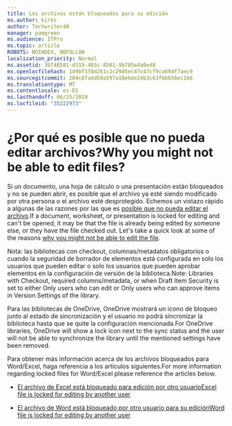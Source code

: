 ```yaml
---
title: Los archivos están bloqueados para su edición
ms.author: kirks
author: Techwriter40
manager: pamgreen
ms.audience: ITPro
ms.topic: article
ROBOTS: NOINDEX, NOFOLLOW
localization_priority: Normal
ms.assetid: 39748581-d319-403c-8501-9b785e4a0ed8
ms.openlocfilehash: 149bf3f8d261c2c2945ec47c47cf9ca694f7aec9
ms.sourcegitcommit: 204c8fadd59a597a18ebde24b3c63fbb656ec1b6
ms.translationtype: MT
ms.contentlocale: es-ES
ms.lasthandoff: 06/25/2019
ms.locfileid: "35222973"
---
```

# <a name="why-you-might-not-be-able-to-edit-files"></a><span data-ttu-id="11ddc-102">¿Por qué es posible que no pueda editar archivos?</span><span class="sxs-lookup"><span data-stu-id="11ddc-102">Why you might not be able to edit files?</span></span>

<span data-ttu-id="11ddc-103">Si un documento, una hoja de cálculo o una presentación están bloqueados y no se pueden abrir, es posible que el archivo ya esté siendo modificado por otra persona o el archivo esté desprotegido. Echemos un vistazo rápido a algunas de las razones por las que es [posible que no pueda editar el archivo](https://support.office.com/article/why-can-t-i-edit-this-file-97315f48-aa5e-49d3-a4ae-a14b73daf87b).</span><span class="sxs-lookup"><span data-stu-id="11ddc-103">If a document, worksheet, or presentation is locked for editing and can't be opened, it may be that the file is already being edited by someone else, or they have the file checked out. Let's take a quick look at some of the reasons [why you might not be able to edit the file](https://support.office.com/article/why-can-t-i-edit-this-file-97315f48-aa5e-49d3-a4ae-a14b73daf87b).</span></span>

<span data-ttu-id="11ddc-104">Nota: las bibliotecas con checkout, columnas/metadatos obligatorios o cuando la seguridad de borrador de elementos está configurada en solo los usuarios que pueden editar o solo los usuarios que pueden aprobar elementos en la configuración de versión de la biblioteca.</span><span class="sxs-lookup"><span data-stu-id="11ddc-104">Note:  Libraries with Checkout, required columns/metadata, or when Draft Item Security is set to either Only users who can edit or Only users who can approve items in Version Settings of the library.</span></span>

<span data-ttu-id="11ddc-105">Para las bibliotecas de OneDrive, OneDrive mostrará un icono de bloqueo junto al estado de sincronización y el usuario no podrá sincronizar la biblioteca hasta que se quite la configuración mencionada.</span><span class="sxs-lookup"><span data-stu-id="11ddc-105">For OneDrive libraries, OneDrive will show a lock icon next to the sync status and the user will not be able to synchronize the library until the mentioned settings have been removed.</span></span>

<span data-ttu-id="11ddc-106">Para obtener más información acerca de los archivos bloqueados para Word/Excel, haga referencia a los artículos siguientes.</span><span class="sxs-lookup"><span data-stu-id="11ddc-106">For more information regarding locked files for Word/Excel please reference the articles below.</span></span>

- [<span data-ttu-id="11ddc-107">El archivo de Excel está bloqueado para edición por otro usuario</span><span class="sxs-lookup"><span data-stu-id="11ddc-107">Excel file is locked for editing by another user</span></span>](https://support.office.com/article/Excel-file-is-locked-for-editing-by-another-user-6fa93887-2c2c-45f0-abcc-31b04aed68b3)

- [<span data-ttu-id="11ddc-108">El archivo de Word está bloqueado por otro usuario para su edición</span><span class="sxs-lookup"><span data-stu-id="11ddc-108">Word file is locked for editing by another user</span></span>](https://support.microsoft.com/help/313472/the-document-is-locked-for-editing-by-another-user-error-message-when)